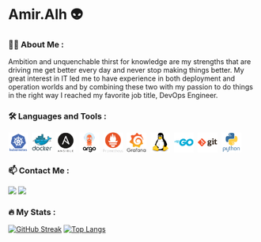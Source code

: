 # Amir.Alh 👽

### :man_technologist: About Me :
Ambition and unquenchable thirst for knowledge are my strengths that are driving me get better every day and never stop
making things better. My great interest in IT led me to have experience in both deployment and operation worlds and by
combining these two with my passion to do things in the right way I reached my favorite job title, DevOps Engineer.

### :hammer_and_wrench: Languages and Tools :
<div>
    <img src="https://github.com/devicons/devicon/blob/master/icons/kubernetes/kubernetes-plain-wordmark.svg" title="Kubernetes" alt="Kubernetes" width="40" height="40"/>&nbsp;
    <img src="https://github.com/devicons/devicon/blob/master/icons/docker/docker-original-wordmark.svg" title="Docker" alt="Docker" width="40" height="40"/>&nbsp;
    <img src="https://github.com/devicons/devicon/blob/master/icons/ansible/ansible-original-wordmark.svg" title="Ansible" alt="Ansible" width="40" height="40"/>&nbsp;
    <img src="https://github.com/devicons/devicon/blob/master/icons/argocd/argocd-original-wordmark.svg" title="Argocd" alt="Argocd" width="40" height="40"/>&nbsp;
    <img src="https://github.com/devicons/devicon/blob/master/icons/prometheus/prometheus-original-wordmark.svg" title="Prometheus" alt="Prometheus" width="40" height="40"/>&nbsp;
    <img src="https://github.com/devicons/devicon/blob/master/icons/grafana/grafana-original-wordmark.svg" title="Grafana" alt="Grafana" width="40" height="40"/>&nbsp;
    <img src="https://github.com/devicons/devicon/blob/master/icons/linux/linux-original.svg" title="Linux" alt="Linux" width="40" height="40"/>&nbsp;
    <img src="https://github.com/devicons/devicon/blob/master/icons/go/go-original-wordmark.svg" title="Golang" alt="Golang" width="40" height="40"/>&nbsp;
    <img src="https://github.com/devicons/devicon/blob/master/icons/git/git-original-wordmark.svg" title="Git" alt="Git" width="40" height="40"/>&nbsp;
    <img src="https://github.com/devicons/devicon/blob/master/icons/python/python-original-wordmark.svg" title="Python" alt="Python" width="40" height="40"/>&nbsp;
</div>

### :mailbox: Contact Me :
[![](https://img.shields.io/badge/-AmirAllahvern-lightgray?style=for-the-badge&logo=linkedin)](https://www.linkedin.com/in/amir-allahvern-2471821a2/)
[![](https://img.shields.io/badge/-amir79allavhern@gmail.com-lightgray?style=for-the-badge&logo=gmail)](mailto:amir79allahvern@gmail.com)

### :fire: My Stats :
[![GitHub Streak](http://github-readme-streak-stats.herokuapp.com?user=AmirAllahvern&theme=dark&date_format=M%20j%5B%2C%20Y%5D)](https://git.io/streak-stats)
[![Top Langs](https://github-readme-stats.vercel.app/api/top-langs/?username=AmirAllahvern&layout=compact&theme=vision-friendly-dark)](https://github.com/anuraghazra/github-readme-stats)